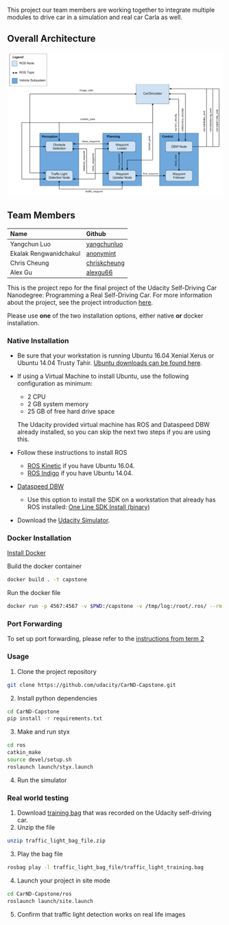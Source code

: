 This project our team members are working together to integrate multiple modules to drive car in a simulation and real car Carla as well.

## Overall Architecture

![Overall Architecture](./imgs/overall_architecture.png)


## Team Members
| Name | Github |
|:----|:----|
|Yangchun Luo|[yangchunluo](https://github.com/yangchunluo)|
|Ekalak Rengwanidchakul|[anonymint](https://github.com/anonymint)|
|Chris Cheung|[chriskcheung](https://github.com/chriskcheung)|
|Alex Gu|[alexgu66](https://github.com/alexgu66)|

This is the project repo for the final project of the Udacity Self-Driving Car Nanodegree: Programming a Real Self-Driving Car. For more information about the project, see the project introduction [here](https://classroom.udacity.com/nanodegrees/nd013/parts/6047fe34-d93c-4f50-8336-b70ef10cb4b2/modules/e1a23b06-329a-4684-a717-ad476f0d8dff/lessons/462c933d-9f24-42d3-8bdc-a08a5fc866e4/concepts/5ab4b122-83e6-436d-850f-9f4d26627fd9).

Please use **one** of the two installation options, either native **or** docker installation.

### Native Installation

* Be sure that your workstation is running Ubuntu 16.04 Xenial Xerus or Ubuntu 14.04 Trusty Tahir. [Ubuntu downloads can be found here](https://www.ubuntu.com/download/desktop).
* If using a Virtual Machine to install Ubuntu, use the following configuration as minimum:
  * 2 CPU
  * 2 GB system memory
  * 25 GB of free hard drive space

  The Udacity provided virtual machine has ROS and Dataspeed DBW already installed, so you can skip the next two steps if you are using this.

* Follow these instructions to install ROS
  * [ROS Kinetic](http://wiki.ros.org/kinetic/Installation/Ubuntu) if you have Ubuntu 16.04.
  * [ROS Indigo](http://wiki.ros.org/indigo/Installation/Ubuntu) if you have Ubuntu 14.04.
* [Dataspeed DBW](https://bitbucket.org/DataspeedInc/dbw_mkz_ros)
  * Use this option to install the SDK on a workstation that already has ROS installed: [One Line SDK Install (binary)](https://bitbucket.org/DataspeedInc/dbw_mkz_ros/src/81e63fcc335d7b64139d7482017d6a97b405e250/ROS_SETUP.md?fileviewer=file-view-default)
* Download the [Udacity Simulator](https://github.com/udacity/CarND-Capstone/releases).

### Docker Installation
[Install Docker](https://docs.docker.com/engine/installation/)

Build the docker container
```bash
docker build . -t capstone
```

Run the docker file
```bash
docker run -p 4567:4567 -v $PWD:/capstone -v /tmp/log:/root/.ros/ --rm -it capstone
```

### Port Forwarding
To set up port forwarding, please refer to the [instructions from term 2](https://classroom.udacity.com/nanodegrees/nd013/parts/40f38239-66b6-46ec-ae68-03afd8a601c8/modules/0949fca6-b379-42af-a919-ee50aa304e6a/lessons/f758c44c-5e40-4e01-93b5-1a82aa4e044f/concepts/16cf4a78-4fc7-49e1-8621-3450ca938b77)

### Usage

1. Clone the project repository
```bash
git clone https://github.com/udacity/CarND-Capstone.git
```

2. Install python dependencies
```bash
cd CarND-Capstone
pip install -r requirements.txt
```
3. Make and run styx
```bash
cd ros
catkin_make
source devel/setup.sh
roslaunch launch/styx.launch
```
4. Run the simulator

### Real world testing
1. Download [training bag](https://s3-us-west-1.amazonaws.com/udacity-selfdrivingcar/traffic_light_bag_file.zip) that was recorded on the Udacity self-driving car.
2. Unzip the file
```bash
unzip traffic_light_bag_file.zip
```
3. Play the bag file
```bash
rosbag play -l traffic_light_bag_file/traffic_light_training.bag
```
4. Launch your project in site mode
```bash
cd CarND-Capstone/ros
roslaunch launch/site.launch
```
5. Confirm that traffic light detection works on real life images
